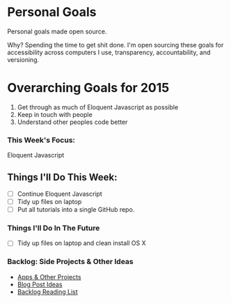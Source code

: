   Personal Goals
==============

Personal goals made open source.

Why? Spending the time to get shit done. I'm open sourcing these goals for accessibility across computers I use, transparency, accountability, and versioning.

# Overarching Goals for 2015
1. Get through as much of Eloquent Javascript as possible
2. Keep in touch with people
3. Understand other peoples code better

### This Week's Focus:
Eloquent Javascript

## Things I'll Do This Week:
- [ ] Continue Eloquent Javascript
- [ ] Tidy up files on laptop
- [ ] Put all tutorials into a single GitHub repo.

### Things I'll Do In The Future
- [ ] Tidy up files on laptop and clean install OS X

### Backlog: Side Projects & Other Ideas
- [Apps & Other Projects](https://github.com/sam-git/personal-goals/blob/master/ideas-and-misc/app-ideas.md)
- [Blog Post Ideas](https://github.com/sam-git/personal-goals/blob/master/ideas-and-misc/blog-ideas.md)
- [Backlog Reading List](https://github.com/sam-git/personal-goals/tree/master/content-list)
